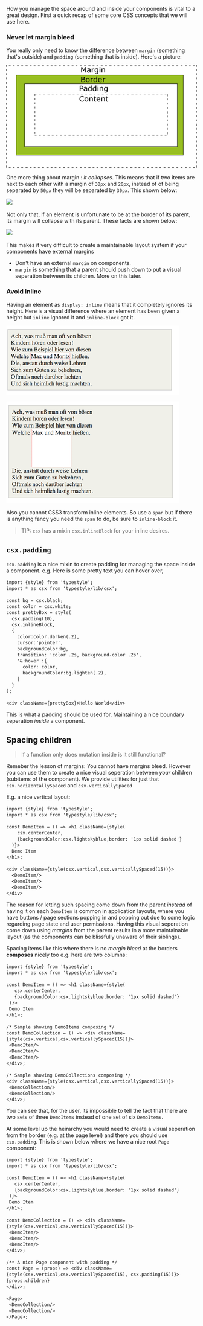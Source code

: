 How you manage the space around and inside your components is vital to a great design. First a quick recap of some core CSS concepts that we will use here.

### Never let margin bleed
You really only need to know the difference between `margin` (something that's outside) and `padding` (something that is inside). Here's a picture:

![](/images/book/marginpadding.gif)


One more thing about margin : *it collapses*. This means that if two items are next to each other with a margin of `30px` and `20px`, instead of of being separated by `50px` they will be separated by `30px`. This shown below:

![](/images/book/marginsibling.png)

Not only that, if an element is unfortunate to be at the border of its parent, its margin will collapse with its parent. These facts are shown below:

![](/images/book/marginchild.png)

This makes it very difficult to create a maintainable layout system if your components have external margins

* Don't have an external `margin` on components.
* `margin` is something that a parent should push down to put a visual seperation between its children. More on this later.

### Avoid inline
Having an element as `display: inline` means that it completely ignores its height. Here is a visual difference where an element has been given a height but `inline` ignored it and `inline-block` got it.

![](/images/book/inline.png)

![](/images/book/inlineBlock.png)

Also you cannot CSS3 transform inline elements. So use a `span` but if there is anything fancy you need the `span` to do, be sure to `inline-block` it.

> TIP: `csx` has a mixin `csx.inlineBlock` for your inline desires. 

## `csx.padding`

`csx.padding` is a nice mixin to create padding for managing the space inside a component. e.g. Here is some pretty text you can hover over,

```play
import {style} from 'typestyle';
import * as csx from 'typestyle/lib/csx';

const bg = csx.black;
const color = csx.white;
const prettyBox = style(
  csx.padding(10),
  csx.inlineBlock,
  {
    color:color.darken(.2),
    cursor:'pointer',
    backgroundColor:bg,
    transition: 'color .2s, background-color .2s',
    '&:hover':{
      color: color,
      backgroundColor:bg.lighten(.2),
    }
  }
);

<div className={prettyBox}>Hello World</div>
```

This is what a padding should be used for. Maintaining a nice boundary seperation *inside* a component.

## Spacing children

> If a function only does mutation inside is it still functional?

Remeber the lesson of margins: You cannot have margins bleed. However you can use them to create a nice visual seperation between *your* children (subitems of the component). We provide utilities for just that `csx.horizontallySpaced` and `csx.verticallySpaced` 

E.g. a nice vertical layout: 

```play
import {style} from 'typestyle';
import * as csx from 'typestyle/lib/csx';

const DemoItem = () => <h1 className={style(
    csx.centerCenter,
    {backgroundColor:csx.lightskyblue,border: '1px solid dashed'}
  )}>
  Demo Item
</h1>;

<div className={style(csx.vertical,csx.verticallySpaced(15))}> 
  <DemoItem/>
  <DemoItem/>
  <DemoItem/>
</div>
```

The reason for letting such spacing come down from the parent *instead* of having it on each `DemoItem` is common in application layouts, where you have buttons / page sections popping in and popping out due to some logic regarding page state and user permissions. Having this visual seperation come down using *margins* from the parent results in a more maintainable layout (as the components can be blissfully unaware of their siblings).

Spacing items like this where there is no *margin bleed* at the borders **composes** nicely too e.g. here are two columns: 

 ```play
import {style} from 'typestyle';
import * as csx from 'typestyle/lib/csx';

const DemoItem = () => <h1 className={style(
    csx.centerCenter,
    {backgroundColor:csx.lightskyblue,border: '1px solid dashed'}
  )}>
  Demo Item
</h1>;

/* Sample showing DemoItems composing */
const DemoCollection = () => <div className={style(csx.vertical,csx.verticallySpaced(15))}> 
  <DemoItem/>
  <DemoItem/>
  <DemoItem/>
</div>;

/* Sample showing DemoCollections composing */
<div className={style(csx.vertical,csx.verticallySpaced(15))}> 
  <DemoCollection/>
  <DemoCollection/>
</div>;
```

You can see that, for the user, its impossible to tell the fact that there are two sets of three `DemoItem`s instead of one set of six `DemoItem`s.

At some level up the heirarchy you would need to create a visual seperation from the border (e.g. at the page level) and there you should use `csx.padding`. This is shown below where we have a nice root `Page` component: 

 ```play
import {style} from 'typestyle';
import * as csx from 'typestyle/lib/csx';

const DemoItem = () => <h1 className={style(
    csx.centerCenter,
    {backgroundColor:csx.lightskyblue,border: '1px solid dashed'}
  )}>
  Demo Item
</h1>;

const DemoCollection = () => <div className={style(csx.vertical,csx.verticallySpaced(15))}> 
  <DemoItem/>
  <DemoItem/>
  <DemoItem/>
</div>;

/** A nice Page component with padding */
const Page = (props) => <div className={style(csx.vertical,csx.verticallySpaced(15), csx.padding(15))}>
 {props.children}
</div>;

<Page>
  <DemoCollection/>
  <DemoCollection/>
</Page>;
```

